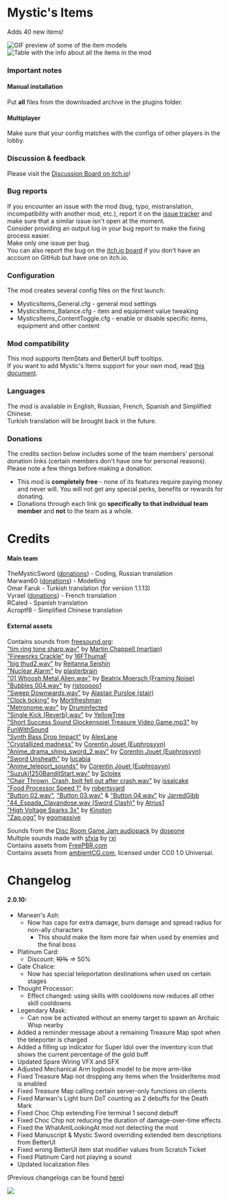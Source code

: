 # Mystic's Items
Adds 40 new items!  

![GIF preview of some of the item models](https://i.imgur.com/8OOURv4.gif)  
![Table with the info about all the items in the mod](https://i.imgur.com/syz6fnY.png)  

### Important notes
#### Manual installation
Put **all** files from the downloaded archive in the plugins folder.  
#### Multiplayer
Make sure that your config matches with the configs of other players in the lobby.  

### Discussion & feedback
Please visit the [Discussion Board on itch.io](https://themysticsword.itch.io/ror2-mystics-items/community)!

### Bug reports
If you encounter an issue with the mod (bug, typo, mistranslation, incompatibility with another mod, etc.), report it on the [issue tracker](https://github.com/TheMysticSword/MysticsItems/issues) and make sure that a similar issue isn't open at the moment.  
Consider providing an output log in your bug report to make the fixing process easier.  
Make only one issue per bug.  
You can also report the bug on the [itch.io board](https://itch.io/board/1788781/issue-tracker) if you don't have an account on GitHub but have one on itch.io.

### Configuration
The mod creates several config files on the first launch:
* MysticsItems_General.cfg - general mod settings
* MysticsItems_Balance.cfg - item and equipment value tweaking
* MysticsItems_ContentToggle.cfg - enable or disable specific items, equipment and other content

### Mod compatibility
This mod supports ItemStats and BetterUI buff tooltips.  
If you want to add Mystic's Items support for your own mod, read [this document](https://github.com/TheMysticSword/MysticsItems/blob/main/FORMODDERS.md).

### Languages
The mod is available in English, Russian, French, Spanish and Simplified Chinese.  
Turkish translation will be brought back in the future.

### Donations
The credits section below includes some of the team members' personal donation links (certain members don't have one for personal reasons).  
Please note a few things before making a donation:
* This mod is **completely free** - none of its features require paying money and never will. ​You will not get any special perks, benefits or rewards for donating.​
* Donations through each link go **specifically to that individual team member** and **not** to the team as a whole.​

# Credits
#### Main team
TheMysticSword ([donations](https://themysticsword.itch.io/ror2-mystics-items)) - Coding, Russian translation  
Marwan60 ([donations](https://ko-fi.com/marwan6097266)) - Modelling  
Omar Faruk - Turkish translation (for version 1.1.13)  
Vyrael ([donations](https://ko-fi.com/vyrael_)) - French translation  
RCaled - Spanish translation  
Acroptf8 - Simplified Chinese translation
#### External assets
Contains sounds from [freesound.org](https://freesound.org/):  
["tim ring tone sharp.wav"](https://freesound.org/people/martian/sounds/19308/) by [Martin Chappell (martian)](https://freesound.org/people/martian/)  
["Fireworks Crackle"](https://freesound.org/people/16FThumaF/sounds/505264/) by [16FThumaF](https://freesound.org/people/16FThumaF/)  
["big thud2.wav"](https://freesound.org/people/Reitanna/sounds/332668/) by [Reitanna Seishin](https://freesound.org/people/Reitanna/)  
["Nuclear Alarm"](https://freesound.org/people/plasterbrain/sounds/242856/) by [plasterbrain](https://freesound.org/people/plasterbrain/)  
["01 Whoosh,Metal,Alien.wav"](https://freesound.org/people/Framing_Noise/sounds/256911/) by [Beatrix Moersch (Framing Noise)](https://freesound.org/people/Framing_Noise/)  
["Bubbles 004.wav"](https://freesound.org/people/ristooooo1/sounds/539819/) by [ristooooo1](https://freesound.org/people/ristooooo1/)  
["Sweep Downwards.wav"](https://freesound.org/people/stair/sounds/387552/) by [Alastair Pursloe (stair)](https://freesound.org/people/stair/)  
["Clock ticking"](https://freesound.org/people/Mortifreshman/sounds/237210/) by [Mortifreshman](https://freesound.org/people/Mortifreshman/)  
["Metronome.wav"](https://freesound.org/people/Druminfected/sounds/250552/) by [Druminfected](https://freesound.org/people/Druminfected/)  
["Single Kick (Reverb).wav"](https://freesound.org/people/YellowTree/sounds/172709/) by [YellowTree](https://freesound.org/people/YellowTree/)  
["Short Success Sound Glockenspiel Treasure Video Game.mp3"](https://freesound.org/people/FunWithSound/sounds/456965/) by [FunWithSound](https://freesound.org/people/FunWithSound/)  
["Synth Bass Drop Impact"](https://freesound.org/people/AlexLane/sounds/475005/) by [AlexLane](https://freesound.org/people/AlexLane/)  
["Crystallized madness"](https://freesound.org/people/Euphrosyyn/sounds/454600/) by [Corentin Jouet (Euphrosyyn)](https://freesound.org/people/Euphrosyyn/)  
["Anime_drama_shing_sword_2.wav"](https://freesound.org/people/Euphrosyyn/sounds/529019/) by [Corentin Jouet (Euphrosyyn)](https://freesound.org/people/Euphrosyyn/)  
["Sword Unsheath"](https://freesound.org/people/lucabia/sounds/276872/) by [lucabia](https://freesound.org/people/lucabia/)  
["Anime_teleport_sounds"](https://freesound.org/people/Euphrosyyn/sounds/592787/) by [Corentin Jouet (Euphrosyyn)](https://freesound.org/people/Euphrosyyn/)  
["Suzuki1250BanditStart.wav"](https://freesound.org/people/Sclolex/sounds/211667/) by [Sclolex](https://freesound.org/people/Sclolex/)  
["Chair Thrown, Crash, bolt fell out after crash.wav"](https://freesound.org/people/issalcake/sounds/115918/) by [issalcake](https://freesound.org/people/issalcake/)  
["Food Processor Speed 1"](https://freesound.org/people/robertsvard/sounds/353528/) by [robertsvard](https://freesound.org/people/robertsvard/)  
["Button 02.wav"](https://freesound.org/people/JarredGibb/sounds/219479/), ["Button 03.wav"](https://freesound.org/people/JarredGibb/sounds/219478/) & ["Button 04.wav"](https://freesound.org/people/JarredGibb/sounds/219477/) by [JarredGibb](https://freesound.org/people/JarredGibb/)  
["44_Espada_Clavandose.wav (Sword Clash)"](https://freesound.org/people/Atrius1/sounds/470175/) by [Atrius1](https://freesound.org/people/Atrius1/)  
["High Voltage Sparks 3x"](https://freesound.org/people/Kinoton/sounds/499690/) by [Kinoton](https://freesound.org/people/Kinoton/)  
["Zap.ogg"](https://freesound.org/people/egomassive/sounds/536741/) by [egomassive](https://freesound.org/people/egomassive/)  
  
Sounds from the [Disc Room Game Jam audiopack](https://discroom.com/game-jam-tutorial-audio.zip) by [doseone](https://doseone.bandcamp.com/)  
Multiple sounds made with [sfxia](https://rxi.itch.io/sfxia) by [rxi](https://rxi.itch.io/)  
Contains assets from [FreePBR.com](https://freepbr.com/)  
Contains assets from [ambientCG.com](https://ambientcg.com/), licensed under CC0 1.0 Universal.

# Changelog
#### 2.0.10:
* Marwan's Ash:
	* Now has caps for extra damage, burn damage and spread radius for non-ally characters
		* This should make the item more fair when used by enemies and the final boss
* Platinum Card:
	* Discount: ~~10%~~ ⇒ 50%
* Gate Chalice:
	* Now has special teleportation destinations when used on certain stages
* Thought Processor:
	* Effect changed: using skills with cooldowns now reduces all other skill cooldowns
* Legendary Mask:
	* Can now be activated without an enemy target to spawn an Archaic Wisp nearby
* Added a reminder message about a remaining Treasure Map spot when the teleporter is charged
* Added a filling up indicator for Super Idol over the inventory icon that shows the current percentage of the gold buff
* Updated Spare Wiring VFX and SFX
* Adjusted Mechanical Arm logbook model to be more arm-like
* Fixed Treasure Map not dropping any items when the 1nsiderItems mod is enabled
* Fixed Treasure Map calling certain server-only functions on clients
* Fixed Marwan's Light burn DoT counting as 2 debuffs for the Death Mark
* Fixed Choc Chip extending Fire terminal 1 second debuff
* Fixed Choc Chip not reducing the duration of damage-over-time effects
* Fixed the WhatAmILookingAt mod not detecting the mod
* Fixed Manuscript & Mystic Sword overriding extended item descriptions from BetterUI
* Fixed wrong BetterUI item stat modifier values from Scratch Ticket
* Fixed Platinum Card not playing a sound
* Updated localization files
  
(Previous changelogs can be found [here](https://github.com/TheMysticSword/MysticsItems/blob/main/CHANGELOG.md))

![](https://i.imgur.com/gBBfdeO.png)
